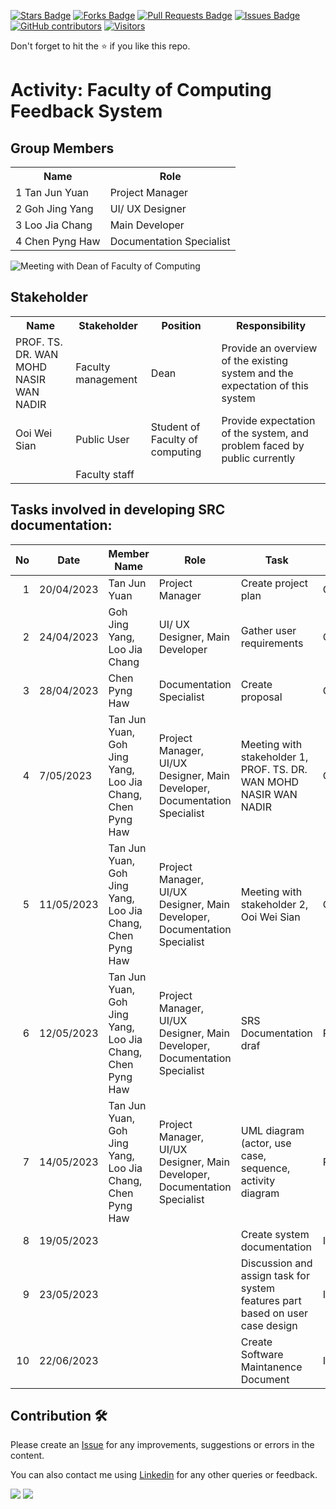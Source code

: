 
<a href="https://github.com/drshahizan/software-engineering/stargazers"><img src="https://img.shields.io/github/stars/drshahizan/software-engineering" alt="Stars Badge"/></a>
<a href="https://github.com/drshahizan/software-engineering/network/members"><img src="https://img.shields.io/github/forks/drshahizan/software-engineering" alt="Forks Badge"/></a>
<a href="https://github.com/drshahizan/software-engineering/pulls"><img src="https://img.shields.io/github/issues-pr/drshahizan/software-engineering" alt="Pull Requests Badge"/></a>
<a href="https://github.com/drshahizan/software-engineering/issues"><img src="https://img.shields.io/github/issues/drshahizan/software-engineering" alt="Issues Badge"/></a>
<a href="https://github.com/drshahizan/software-engineering/graphs/contributors"><img alt="GitHub contributors" src="https://img.shields.io/github/contributors/drshahizan/software-engineering?color=2b9348"></a>
[![Visitors](https://api.visitorbadge.io/api/visitors?path=https%3A%2F%2Fgithub.com%2Fdrshahizan%2Fsoftware-engineering&countColor=%23263759&style=plastic)](https://visitorbadge.io/status?path=https%3A%2F%2Fgithub.com%2Fdrshahizan%2Fsoftware-engineering)


Don't forget to hit the :star: if you like this repo.

# Activity: Faculty of Computing Feedback System

## Group Members
<table>
  <tr>
    <th>Name</th>
    <th>Role</th>
  </tr>
  <tr>
    <td>1 Tan Jun Yuan</td>
    <td>Project Manager</td>
  </tr>
  <tr>
    <td>2 Goh Jing Yang</td>
    <td>UI/ UX Designer</td>
  </tr>
    <tr>
    <td>3 Loo Jia Chang</td>
    <td>Main Developer</td>
  </tr>
    <tr>
    <td>4 Chen Pyng Haw</td>
    <td>Documentation Specialist</td>
  </tr>
</table>

<img src="interviewWithDean.jpg" alt="Meeting with Dean of Faculty of Computing">

## Stakeholder
<table>
  <tr>
    <th>Name</th>
    <th>Stakeholder</th>
    <th>Position</th>
    <th>Responsibility</th>
  </tr>
  <tr>
    <td>PROF. TS. DR. WAN MOHD NASIR WAN NADIR</td>
    <td>Faculty management</td>
    <td>Dean</td>
    <td>Provide an overview of the existing system and the expectation of this system</td>
  </tr>
    <tr>
    <td>Ooi Wei Sian</td>
    <td>Public User</td>
    <td>Student of Faculty of computing</td>
    <td>Provide expectation of the system, and problem faced by public currently</td>
  </tr>
    <tr>
    <td></td>
    <td>Faculty staff</td>
    <td></td>
    <td></td>
  </tr>
</table>

## Tasks involved in developing SRC documentation:

| No | Date | Member Name | Role	| Task	| Status	| 
| -----:| ----- | ------ | ------ | ------ | ------ |
| 1 | 20/04/2023| Tan Jun Yuan | Project Manager | Create project plan | Complete |
| 2 | 24/04/2023 | Goh Jing Yang, Loo Jia Chang | UI/ UX Designer, Main Developer | Gather user requirements | Complete |
| 3 | 28/04/2023 | Chen Pyng Haw | Documentation Specialist | Create proposal | Complete |
| 4 | 7/05/2023| Tan Jun Yuan, Goh Jing Yang, Loo Jia Chang, Chen Pyng Haw | Project Manager, UI/UX Designer, Main Developer, Documentation Specialist | Meeting with stakeholder 1,  PROF. TS. DR. WAN MOHD NASIR WAN NADIR | Complete |
| 5 | 11/05/2023| Tan Jun Yuan, Goh Jing Yang, Loo Jia Chang, Chen Pyng Haw | Project Manager, UI/UX Designer, Main Developer, Documentation Specialist | Meeting with stakeholder 2, Ooi Wei Sian | Completed |
| 6 | 12/05/2023| Tan Jun Yuan, Goh Jing Yang, Loo Jia Chang, Chen Pyng Haw | Project Manager, UI/UX Designer, Main Developer, Documentation Specialist | SRS Documentation draf | Pending |
| 7 | 14/05/2023| Tan Jun Yuan, Goh Jing Yang, Loo Jia Chang, Chen Pyng Haw | Project Manager, UI/UX Designer, Main Developer, Documentation Specialist | UML diagram (actor, use case, sequence, activity diagram | Pending |
| 8 | 19/05/2023 |  |  | Create system documentation | Incomplete |
| 9 | 23/05/2023 |  |  | Discussion and assign task for system features part based on user case design | Incomplete |
| 10 | 22/06/2023 |  |  | Create Software Maintanence Document | Incomplete |



## Contribution 🛠️
Please create an [Issue](https://github.com/drshahizan/software-engineering/issues) for any improvements, suggestions or errors in the content.

You can also contact me using [Linkedin](https://www.linkedin.com/in/drshahizan/) for any other queries or feedback.

![](https://komarev.com/ghpvc/?username=drshahizan&label=Views&color=0e75b6&style=flat)
![](https://hit.yhype.me/github/profile?user_id=81284918)


